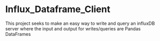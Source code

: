 # Influx_Dataframe_Client
This project seeks to make an easy way to write and query an influxDB server where the input and output for writes/queries are
Pandas DataFrames
